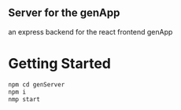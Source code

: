 ## Server for the genApp

an express backend for the react frontend genApp

# Getting Started

```bash
npm cd genServer
npm i
nmp start
```
